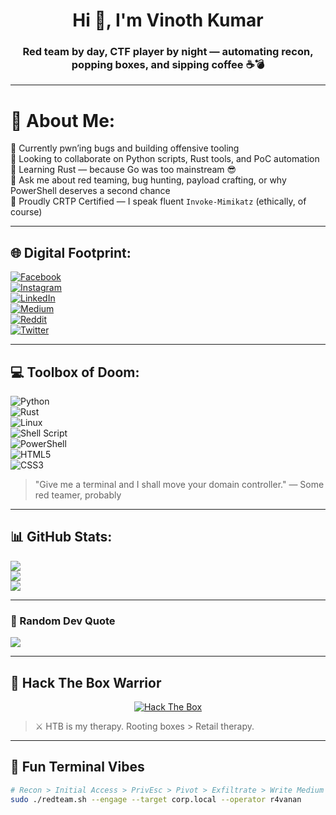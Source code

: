 <h1 align="center">Hi 👋, I'm Vinoth Kumar</h1>
<h3 align="center">Red team by day, CTF player by night — automating recon, popping boxes, and sipping coffee ☕💣</h3>

---

# 💫 About Me:

🔭 Currently pwn’ing bugs and building offensive tooling  
👯 Looking to collaborate on Python scripts, Rust tools, and PoC automation  
🌱 Learning Rust — because Go was too mainstream 😎  
💬 Ask me about red teaming, bug hunting, payload crafting, or why PowerShell deserves a second chance  
🧠 Proudly CRTP Certified — I speak fluent `Invoke-Mimikatz` (ethically, of course)  

---

## 🌐 Digital Footprint:

[![Facebook](https://img.shields.io/badge/Facebook-%231877F2.svg?logo=Facebook&logoColor=white)](https://facebook.com/r4vanan)  
[![Instagram](https://img.shields.io/badge/Instagram-%23E4405F.svg?logo=Instagram&logoColor=white)](https://instagram.com/r4vanan)  
[![LinkedIn](https://img.shields.io/badge/LinkedIn-%230077B5.svg?logo=linkedin&logoColor=white)](https://linkedin.com/in/r4vanan)  
[![Medium](https://img.shields.io/badge/Medium-12100E?logo=medium&logoColor=white)](https://medium.com/@r4vanan)  
[![Reddit](https://img.shields.io/badge/Reddit-%23FF4500.svg?logo=Reddit&logoColor=white)](https://reddit.com/user/r4vanan)  
[![Twitter](https://img.shields.io/badge/Twitter-%231DA1F2.svg?logo=Twitter&logoColor=white)](https://twitter.com/r4vanan)  

---

## 💻 Toolbox of Doom:

![Python](https://img.shields.io/badge/python-3670A0?style=for-the-badge&logo=python&logoColor=ffdd54)  
![Rust](https://img.shields.io/badge/rust-%23000000.svg?style=for-the-badge&logo=rust&logoColor=white)  
![Linux](https://img.shields.io/badge/Linux-FCC624?style=for-the-badge&logo=linux&logoColor=black)  
![Shell Script](https://img.shields.io/badge/shell_script-%23121011.svg?style=for-the-badge&logo=gnu-bash&logoColor=white)  
![PowerShell](https://img.shields.io/badge/powershell-%235391FE.svg?style=for-the-badge&logo=powershell&logoColor=white)  
![HTML5](https://img.shields.io/badge/html5-%23E34F26.svg?style=for-the-badge&logo=html5&logoColor=white)  
![CSS3](https://img.shields.io/badge/css3-%231572B6.svg?style=for-the-badge&logo=css3&logoColor=white)

> "Give me a terminal and I shall move your domain controller." — Some red teamer, probably

---

## 📊 GitHub Stats:

![](https://github-readme-stats.vercel.app/api?username=r4vanan&theme=dark&hide_border=false&include_all_commits=true&count_private=false)  
![](https://github-readme-streak-stats.herokuapp.com/?user=r4vanan&theme=dark&hide_border=false)  
![](https://github-readme-stats.vercel.app/api/top-langs/?username=r4vanan&theme=dark&hide_border=false&include_all_commits=true&count_private=false&layout=compact)

---

### 🧠 Random Dev Quote

![](https://quotes-github-readme.vercel.app/api?type=horizontal&theme=radical)

---

## 🚩 Hack The Box Warrior

<p align="center">
  <a href="https://app.hackthebox.com/profile/100836" target="_blank">
    <img src="https://www.hackthebox.com/badge/image/100836" alt="Hack The Box">
  </a>
</p>

> ⚔️ HTB is my therapy. Rooting boxes > Retail therapy.  

---

## 🚨 Fun Terminal Vibes

```bash
# Recon > Initial Access > PrivEsc > Pivot > Exfiltrate > Write Medium Blog
sudo ./redteam.sh --engage --target corp.local --operator r4vanan

